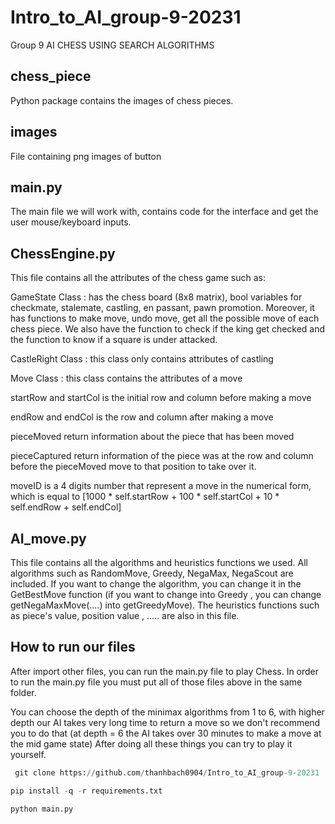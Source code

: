 # Intro_to_AI_group-9-20231

Group 9
AI CHESS USING SEARCH ALGORITHMS


## chess_piece 
Python package contains the images of chess pieces.
## images 
File containing png images of button

## main.py  
The main file we will work with, contains code for the interface and get the user mouse/keyboard inputs. 

## ChessEngine.py 
This file contains all the attributes of the chess game such as:

GameState Class : has the chess board (8x8 matrix), bool variables for checkmate, stalemate, castling, en passant, pawn promotion. Moreover, it has functions to make move, undo move, get all the possible move of each chess piece. We also have the function to check if the king get checked and the function to know if a square is under attacked.

CastleRight Class : this class only contains attributes of castling

Move Class : this class contains the attributes of a move

startRow and startCol is the initial row and column before making a move

endRow and endCol is the row and column after making a move

pieceMoved return information about the piece that has been moved

pieceCaptured return information of the piece was at the row and column before the pieceMoved move to that position to take over it.

moveID is a 4 digits number that represent a move in the numerical form, which is equal to [1000 * self.startRow + 100 * self.startCol + 10 * self.endRow + self.endCol]

## AI_move.py 
This file contains all the algorithms and heuristics functions we used. All algorithms such as RandomMove, Greedy, NegaMax, NegaScout are included. If you want to change the algorithm, you can change it in the GetBestMove function (if you want to change into Greedy , you can change getNegaMaxMove(....) into getGreedyMove). The heuristics functions such as piece's value, position value , ..... are also in this file.


## How to run our files 
After import other files, you can run the main.py file to play Chess. In order to run the main.py file you must put all of those files above in the same folder.

You can choose the depth of the minimax algorithms from 1 to 6, with higher depth our AI takes very long time to return a move so we don't recommend you to do that (at depth = 6 the AI takes over 30 minutes to make a move at the mid game state)
After doing all these things you can try to play it yourself.

```python
 git clone https://github.com/thanhbach0904/Intro_to_AI_group-9-20231
```

```python
pip install -q -r requirements.txt
```

```python
python main.py
```



